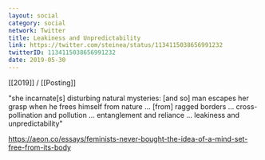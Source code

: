 ```yaml
---
layout: social
category: social
network: Twitter
title: Leakiness and Unpredictability
link: https://twitter.com/steinea/status/1134115038656991232
twitterID: 1134115038656991232
date: 2019-05-30
---
```


[[2019]] / [[Posting]]

"she incarnate[s] disturbing natural mysteries: [and so] man escapes her grasp when he frees himself from nature ... [from] ragged borders ... cross-pollination and pollution ... entanglement and reliance ... leakiness and unpredictability"

<https://aeon.co/essays/feminists-never-bought-the-idea-of-a-mind-set-free-from-its-body>
